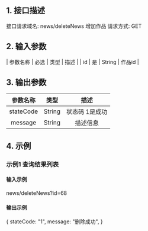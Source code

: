 ## 1. 接口描述
接口请求域名: news/deleteNews
增加作品
请求方式: GET

## 2. 输入参数
| 参数名称  | 必选  |  类型  |         描述         |
| id | 是 | String | 作品id |
## 3. 输出参数
| 参数名称 |  类型  |        描述        |
| :------: | :----: | :----------------: |
|   stateCode   | String  |   状态码 1是成功   |
| message  | String | 描述信息 |

## 4. 示例

### 示例1 查询结果列表

#### 输入示例

news/deleteNews?id=68

#### 输出示例

{
    stateCode: "1",
    message: "删除成功",
}

